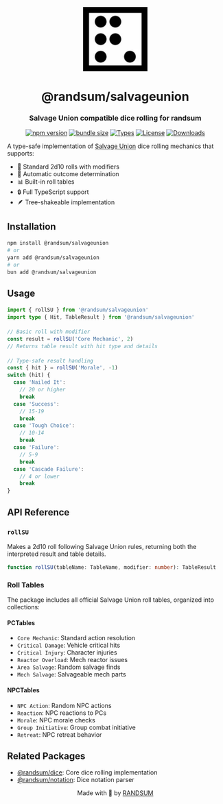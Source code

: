<div align="center">
  <img width="150" height="150" src="https://raw.githubusercontent.com/RANDSUM/randsum/main/icon.webp">
  <h1>@randsum/salvageunion</h1>
  <h3>Salvage Union compatible dice rolling for randsum</h3>

[![npm version](https://img.shields.io/npm/v/@randsum/salvageunion)](https://www.npmjs.com/package/@randsum/salvageunion)
[![bundle size](https://img.shields.io/bundlephobia/minzip/@randsum/salvageunion)](https://bundlephobia.com/package/@randsum/salvageunion)
[![Types](https://img.shields.io/npm/types/@randsum/salvageunion)](https://www.npmjs.com/package/@randsum/salvageunion)
[![License](https://img.shields.io/npm/l/@randsum/salvageunion)](https://github.com/RANDSUM/randsum/blob/main/LICENSE)
[![Downloads](https://img.shields.io/npm/dm/@randsum/salvageunion)](https://www.npmjs.com/package/@randsum/salvageunion)

</div>

A type-safe implementation of [Salvage Union](https://www.geargrindergames.com/salvage-union) dice rolling mechanics that supports:

- 🎲 Standard 2d10 rolls with modifiers
- 🎯 Automatic outcome determination
- 📊 Built-in roll tables
- 🔒 Full TypeScript support
- 🪶 Tree-shakeable implementation

## Installation

```bash
npm install @randsum/salvageunion
# or
yarn add @randsum/salvageunion
# or
bun add @randsum/salvageunion
```

## Usage

```typescript
import { rollSU } from '@randsum/salvageunion'
import type { Hit, TableResult } from '@randsum/salvageunion'

// Basic roll with modifier
const result = rollSU('Core Mechanic', 2)
// Returns table result with hit type and details

// Type-safe result handling
const { hit } = rollSU('Morale', -1)
switch (hit) {
  case 'Nailed It':
    // 20 or higher
    break
  case 'Success':
    // 15-19
    break
  case 'Tough Choice':
    // 10-14
    break
  case 'Failure':
    // 5-9
    break
  case 'Cascade Failure':
    // 4 or lower
    break
}
```

## API Reference

### `rollSU`

Makes a 2d10 roll following Salvage Union rules, returning both the interpreted result and table details.

```typescript
function rollSU(tableName: TableName, modifier: number): TableResult
```

### Roll Tables

The package includes all official Salvage Union roll tables, organized into collections:

#### PCTables

- `Core Mechanic`: Standard action resolution
- `Critical Damage`: Vehicle critical hits
- `Critical Injury`: Character injuries
- `Reactor Overload`: Mech reactor issues
- `Area Salvage`: Random salvage finds
- `Mech Salvage`: Salvageable mech parts

#### NPCTables

- `NPC Action`: Random NPC actions
- `Reaction`: NPC reactions to PCs
- `Morale`: NPC morale checks
- `Group Initiative`: Group combat initiative
- `Retreat`: NPC retreat behavior

## Related Packages

- [@randsum/dice](https://github.com/RANDSUM/randsum/tree/main/packages/dice): Core dice rolling implementation
- [@randsum/notation](https://github.com/RANDSUM/randsum/tree/main/packages/notation): Dice notation parser

<div align="center">
Made with 👹 by <a href="https://github.com/RANDSUM">RANDSUM</a>
</div>
